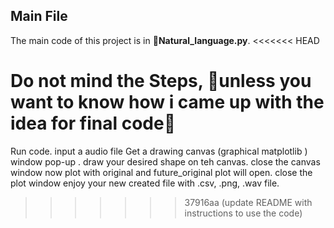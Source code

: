 ## Main File
The main code of this project is in **🍘Natural_language.py**.
<<<<<<< HEAD
##
Do not mind the Steps, 🍘unless you want to know how i came up with the idea for final code🍘
=======
Run code.
input a audio file
Get a drawing canvas (graphical matplotlib ) window pop-up .
draw your desired shape on teh canvas.
close the canvas window
now plot with original and future_original plot will open.
close the plot window
enjoy your new created file with .csv, .png, .wav file.
>>>>>>> 37916aa (update README with instructions to use the code)
